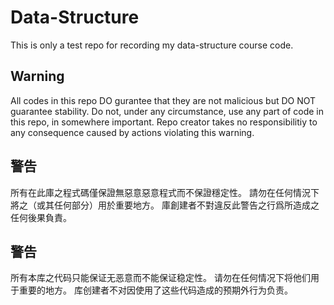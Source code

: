 # Data-Structure
This is only a test repo for recording my data-structure course code.

## Warning
All codes in this repo DO gurantee that they are not malicious but DO NOT guarantee stability.
Do not, under any circumstance, use any part of code in this repo, in somewhere important.
Repo creator takes no responsibilitiy to any consequence caused by actions violating this warning.

## 警告
所有在此庫之程式碼僅保證無惡意惡意程式而不保證穩定性。
請勿在任何情況下將之（或其任何部分）用於重要地方。
庫創建者不對違反此警告之行爲所造成之任何後果負責。

## 警告
所有本库之代码只能保证无恶意而不能保证稳定性。
请勿在任何情况下将他们用于重要的地方。
库创建者不对因使用了这些代码造成的预期外行为负责。
